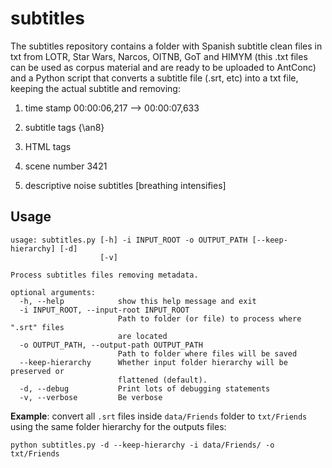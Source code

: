 # subtitles
The subtitles repository contains a folder with Spanish subtitle clean files in txt from LOTR, Star Wars, Narcos, OITNB, GoT and HIMYM (this .txt files can be used as corpus material and are ready to be uploaded to AntConc) and a Python script that converts a subtitle file (.srt, etc) into a txt file, keeping the actual subtitle and removing:

1. time stamp 00:00:06,217 --> 00:00:07,633

2. subtitle tags {\an8}

3. HTML tags 

4. scene number 3421

5. descriptive noise subtitles [breathing intensifies] 


## Usage

```shell
usage: subtitles.py [-h] -i INPUT_ROOT -o OUTPUT_PATH [--keep-hierarchy] [-d]
                    [-v]

Process subtitles files removing metadata.

optional arguments:
  -h, --help            show this help message and exit
  -i INPUT_ROOT, --input-root INPUT_ROOT
                        Path to folder (or file) to process where ".srt" files
                        are located
  -o OUTPUT_PATH, --output-path OUTPUT_PATH
                        Path to folder where files will be saved
  --keep-hierarchy      Whether input folder hierarchy will be preserved or
                        flattened (default).
  -d, --debug           Print lots of debugging statements
  -v, --verbose         Be verbose
```

**Example**: convert all `.srt` files inside `data/Friends` folder to `txt/Friends` using the
same folder hierarchy for the outputs files:

```shell
python subtitles.py -d --keep-hierarchy -i data/Friends/ -o txt/Friends
```